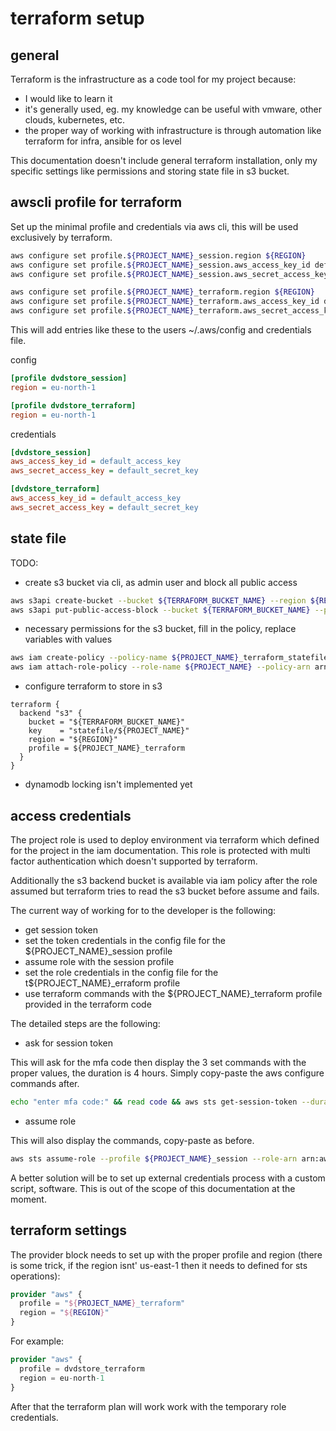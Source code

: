 # terraform setup

## general

Terraform is the infrastructure as a code tool for my project because:

- I would like to learn it
- it's generally used, eg. my knowledge can be useful with vmware, other clouds, kubernetes, etc.
- the proper way of working with infrastructure is through automation like terraform for infra, ansible for os level

This documentation doesn't include general terraform installation, only my specific settings like permissions and storing state file in s3 bucket.

## awscli profile for terraform

Set up the minimal profile and credentials via aws cli, this will be used exclusively by terraform.

```bash
aws configure set profile.${PROJECT_NAME}_session.region ${REGION}
aws configure set profile.${PROJECT_NAME}_session.aws_access_key_id default_access_key
aws configure set profile.${PROJECT_NAME}_session.aws_secret_access_key default_secret_key

aws configure set profile.${PROJECT_NAME}_terraform.region ${REGION}
aws configure set profile.${PROJECT_NAME}_terraform.aws_access_key_id default_access_key
aws configure set profile.${PROJECT_NAME}_terraform.aws_secret_access_key default_secret_key
```

This will add entries like these to the users ~/.aws/config and credentials file.

config

```ini
[profile dvdstore_session]
region = eu-north-1

[profile dvdstore_terraform]
region = eu-north-1
```

credentials

```ini
[dvdstore_session]
aws_access_key_id = default_access_key
aws_secret_access_key = default_secret_key

[dvdstore_terraform]
aws_access_key_id = default_access_key
aws_secret_access_key = default_secret_key
```

## state file

TODO:

- create s3 bucket via cli, as admin user and block all public access

```bash
aws s3api create-bucket --bucket ${TERRAFORM_BUCKET_NAME} --region ${REGION} --create-bucket-configuration LocationConstraint=${REGION}
aws s3api put-public-access-block --bucket ${TERRAFORM_BUCKET_NAME} --public-access-block-configuration "BlockPublicAcls=true,IgnorePublicAcls=true,BlockPublicPolicy=true,RestrictPublicBuckets=true"
```

- necessary permissions for the s3 bucket, fill in the policy, replace variables with values

```bash
aws iam create-policy --policy-name ${PROJECT_NAME}_terraform_statefile --policy-document file://${GIT_REPO_ROOT}/${PROJECT_NAME}/policy/${PROJECT_NAME}_terraform_statefile.json --tags Key=project,Value=${PROJECT_NAME}
aws iam attach-role-policy --role-name ${PROJECT_NAME} --policy-arn arn:aws:iam::${ACCOUNT_ID}:policy/${PROJECT_NAME}_terraform_statefile
```

- configure terraform to store in s3

```text
terraform {
  backend "s3" {
    bucket = "${TERRAFORM_BUCKET_NAME}"
    key    = "statefile/${PROJECT_NAME}"
    region = "${REGION}"
    profile = ${PROJECT_NAME}_terraform
  }
}
```

- dynamodb locking isn't implemented yet

## access credentials

The project role is used to deploy environment via terraform which defined for the project in the iam documentation. This role is protected with multi factor authentication which doesn't supported by terraform.

Additionally the s3 backend bucket is available via iam policy after the role assumed but terraform tries to read the s3 bucket before assume and fails.

The current way of working for to the developer is the following:

- get session token
- set the token credentials in the config file for the ${PROJECT_NAME}_session profile
- assume role with the session profile
- set the role credentials in the config file for the t${PROJECT_NAME}_erraform profile
- use terraform commands with the ${PROJECT_NAME}_terraform profile provided in the terraform code

The detailed steps are the following:

- ask for session token

This will ask for the mfa code then display the 3 set commands with the proper values, the duration is 4 hours. Simply copy-paste the aws configure commands after.

```bash
echo "enter mfa code:" && read code && aws sts get-session-token --duration-seconds 14400 --serial-number arn:aws:iam::${ACCOUNT_ID}:mfa/${USER_NAME} --profile ${USER_NAME} --token-code $code --output text | awk '{print "aws configure set profile.PROFILE.aws_access_key_id " $2 "\n" "aws configure set profile.PROFILE.aws_secret_access_key " $4 "\n" "aws configure set profile.PROFILE.aws_session_token " $5}' | sed 's/PROFILE/${PROJECT_NAME}_session/g'
```

- assume role

This will also display the commands, copy-paste as before.

```bash
aws sts assume-role --profile ${PROJECT_NAME}_session --role-arn arn:aws:iam::${ACCOUNT_ID}:role/${PROJECT_NAME} --role-session-name "${PROJECT_NAME}_terraform" --output text | awk '{print "aws configure set profile.PROFILE.aws_access_key_id " $2 "\n" "aws configure set profile.PROFILE.aws_secret_access_key " $4 "\n" "aws configure set profile.PROFILE.aws_session_token " $5}' | sed 's/PROFILE/${PROJECT_NAME}_terraform/g'
```

A better solution will be to set up external credentials process with a custom script, software. This is out of the scope of this documentation at the moment.

## terraform settings

The provider block needs to set up with the proper profile and region (there is some trick, if the region isnt' us-east-1 then it needs to defined for sts operations):

```terraform
provider "aws" {
  profile = "${PROJECT_NAME}_terraform"
  region = "${REGION}"
}
```

For example:

```terraform
provider "aws" {
  profile = dvdstore_terraform
  region = eu-north-1
}
```

After that the terraform plan will work work with the temporary role credentials.
